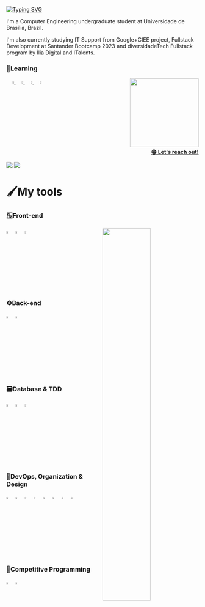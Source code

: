 [![Typing SVG](https://readme-typing-svg.herokuapp.com/?color=e8e349&size=40&center=false&vCenter=true&width=1000&lines=What's+up?;I'm+Carolina+Campos;Nice+to+meet+you+:%29)](https://git.io/typing-svg)
<p>I'm a Computer Engineering undergraduate student at Universidade de Brasília, Brazil.</p> 
<p>I'm also currently studying IT Support from Google+CIEE project, Fullstack Development at Santander Bootcamp 2023 and diversidadeTech Fullstack program by Ília Digital and ITalents.</p>

### 📖Learning
<div>
  <a align="right" href="https://github.com/carollingian">
  <img align="right" loading="lazy" height="180em" src="https://github-readme-stats.vercel.app/api/top-langs/?username=carollingian&layout=compact&hide_border=true&title_color=e8e349&&text_color=ffffff&bg_color=0d1117"/>
  <img width="4%" src="https://cdn.jsdelivr.net/gh/devicons/devicon/icons/angularjs/angularjs-plain.svg" />
  <img width="4%" src="https://cdn.jsdelivr.net/gh/devicons/devicon/icons/react/react-original.svg" />
  <img width="4%" src="https://cdn.jsdelivr.net/gh/devicons/devicon/icons/java/java-original.svg" />
  <img width="4%" src="https://cdn.jsdelivr.net/gh/devicons/devicon/icons/rails/rails-plain.svg" />
</div>

#### 😁 Let's reach out!
<div>
<a href = "mailto:carolina.fdcampos@gmail.com"> <img src="https://img.shields.io/badge/-Gmail-%23333?style=for-the-badge&logo=gmail&logoColor=white" target="_blank"></a>
<a href="https://www.linkedin.com/in/carolina-campos-227080264/" target="_blank"><img loading="lazy" src="https://img.shields.io/badge/-LinkedIn-%230077B5?style=for-the-badge&logo=linkedin&logoColor=white" target="_blank"></a>   
</div>

# 🖌️My tools

### 🪟Front-end
<div>
  <img align="right" src="https://media.giphy.com/media/paTz7UZbPfTZFRYnnB/giphy.gif" width="50%">
  <img width="4%" src="https://cdn.jsdelivr.net/gh/devicons/devicon/icons/javascript/javascript-plain.svg"/>
  <img width="4%" src="https://cdn.jsdelivr.net/gh/devicons/devicon/icons/html5/html5-plain.svg" />
  <img width="4%" src="https://cdn.jsdelivr.net/gh/devicons/devicon/icons/css3/css3-plain.svg" />
</div>

### ⚙️Back-end
<div>
  <img width="4%" src="https://cdn.jsdelivr.net/gh/devicons/devicon/icons/nodejs/nodejs-original.svg"/>
  <img width="4%" src="https://cdn.jsdelivr.net/gh/devicons/devicon/icons/fastapi/fastapi-original.svg" />
</div>

### 🗃️Database & TDD
<div>
  <img width="4%" src="https://cdn.jsdelivr.net/gh/devicons/devicon/icons/mysql/mysql-original.svg"/>
  <img width="4%" src="https://cdn.jsdelivr.net/gh/devicons/devicon/icons/firebase/firebase-plain.svg" />
  <img width="4%" src="https://cdn.jsdelivr.net/gh/devicons/devicon/icons/pytest/pytest-original.svg" />
</div>

### 🧮DevOps, Organization & Design
<div>
  <img width="4%" src="https://cdn.jsdelivr.net/gh/devicons/devicon/icons/git/git-original.svg" />
  <img width="4%" src="https://cdn.jsdelivr.net/gh/devicons/devicon/icons/github/github-original.svg" />
  <img width="4%" src="https://cdn.jsdelivr.net/gh/devicons/devicon/icons/docker/docker-original-wordmark.svg" />
  <img width="4%" src="https://cdn.jsdelivr.net/gh/devicons/devicon/icons/vscode/vscode-original.svg" />
  <img width="4%" src="https://cdn.jsdelivr.net/gh/devicons/devicon/icons/trello/trello-plain.svg" />
  <img width="4%" src="https://cdn.jsdelivr.net/gh/devicons/devicon/icons/photoshop/photoshop-plain.svg" />
  <img width="4%" src="https://cdn.jsdelivr.net/gh/devicons/devicon/icons/illustrator/illustrator-plain.svg" />
  <img width="4%" src="https://cdn.jsdelivr.net/gh/devicons/devicon/icons/canva/canva-original.svg" />
</div>

### 🎈Competitive Programming
<div>
  <img width="4%" src="https://cdn.jsdelivr.net/gh/devicons/devicon/icons/python/python-plain.svg" />
  <img width="4%" src="https://cdn.jsdelivr.net/gh/devicons/devicon/icons/cplusplus/cplusplus-plain.svg" />
</div>

<br>
